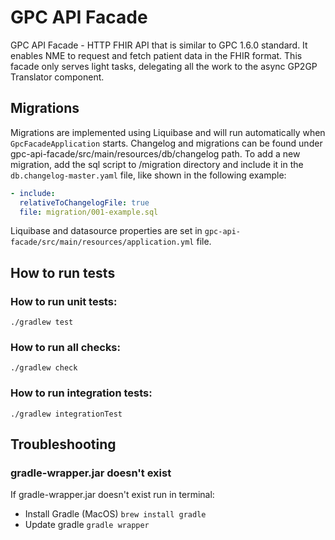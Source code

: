 # GPC API Facade

GPC API Facade - HTTP FHIR API that is similar to GPC 1.6.0 standard.
It enables NME to request and fetch patient data in the FHIR format.
This facade only serves light tasks, delegating all the work to the async GP2GP Translator component.

## Migrations
Migrations are implemented using Liquibase and will run automatically when `GpcFacadeApplication` starts.
Changelog and migrations can be found under gpc-api-facade/src/main/resources/db/changelog path.
To add a new migration, add the sql script to /migration directory and include it in the `db.changelog-master.yaml` file,
like shown in the following example:

```yaml
- include:
  relativeToChangelogFile: true
  file: migration/001-example.sql
```

Liquibase and datasource properties are set in `gpc-api-facade/src/main/resources/application.yml` file.

## How to run tests

### How to run unit tests:

```shell script
./gradlew test
```

### How to run all checks:

```shell script
./gradlew check
```

### How to run integration tests:

```shell script
./gradlew integrationTest
```

## Troubleshooting

### gradle-wrapper.jar doesn't exist

If gradle-wrapper.jar doesn't exist run in terminal:
* Install Gradle (MacOS) `brew install gradle`
* Update gradle `gradle wrapper`
